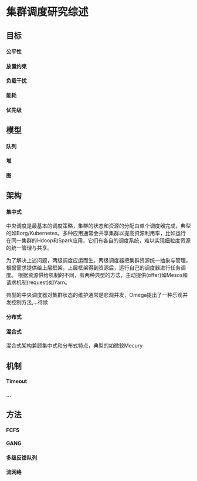 # 集群调度研究综述


## 目标

#### 公平性

#### 放置约束

#### 负载干扰

#### 能耗

#### 优先级

## 模型

#### 队列

#### 堆

#### 图

## 架构

#### 集中式

中央调度是最基本的调度策略，集群的状态和资源的分配由单个调度器完成，典型的如Borg/Kubernetes。多种应用通常会共享集群以提高资源利用率，比如运行在同一集群的Hdoop和Spark应用，它们有各自的调度系统，难以实现细粒度资源的统一管理与共享。

为了解决上述问题，两级调度应运而生。两级调度器把集群资源统一抽象与管理，根据需求提供给上层框架，上层框架得到资源后，运行自己的调度器进行任务调度。 根据资源供给机制的不同，有两种典型的方法，主动提供(offer)如Mesos和请求机制(request)如Yarn。

典型的中央调度器对集群状态的维护通常是悲观并发，Omega提出了一种乐观并发控制方法,...待续

#### 分布式

#### 混合式

混合式架构兼顾集中式和分布式特点，典型的如微软Mecury

## 机制

#### Timeout

#### ...

## 方法

#### FCFS

#### GANG

#### 多级反馈队列

#### 流网络

